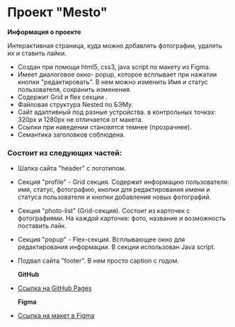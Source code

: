 # Проект "Mesto"

**Информация о проекте**

Интерактивная страница, куда можно добавлять фотографии, удалять их и ставить лайки.

- Создан при помощи html5, css3, java script по макету из Figma.
- Имеет диалоговое окно- popup, которое всплывает при нажатии кнопки "редактировать". В нем можно изменить Имя и статус пользователя, сохранить изменения.
- Содержит Grid и flex секции .
- Файловая структура Nested по БЭМу.
- Сайт адаптивный под разные устройства. в контрольных точках: 320px и 1280px не отличается от макета.
- Ссылки при наведении становятся темнее (прозрачнее).
- Семантика заголовков соблюдена.

### Состоит из следующих частей:

- Шапка сайта "header" с логотипом.
- Секция "profile" - Grid секция. Содержит информацию пользователя: имя, статус, фотографию, кнопки для редактирования имени и статуса пользователя и кнопки добавления новых фотографий.
- Секция "photo-list" (Grid-секция). Состоит из карточек с фотографиями. На каждой карточке: фото, название и возможность поставить лайк.
- Секция "popup" - Flex-секция. Всплывающее окно для редактирования информации. В секции использован Java script.
- Подвал сайта "footer". В нем просто caption с годом.

  **GitHub**

- [Ссылка на GitHub Pages](https://ekaanikeeva.github.io/mesto/)

  **Figma**

- [Ссылка на макет в Figma](https://www.figma.com/file/2cn9N9jSkmxD84oJik7xL7/JavaScript.-Sprint-4?node-id=0%3A1)
